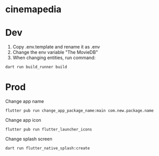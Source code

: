 # cinemapedia

# Dev

1. Copy .env.template and rename it as .env
2. Change the env variable "The MovieDB"
3. When changing entities, run command:
```
dart run build_runner build
```

# Prod
Change app name
```
flutter pub run change_app_package_name:main com.new.package.name
```

Change app icon
```
flutter pub run flutter_launcher_icons
```

Change splash screen
```
dart run flutter_native_splash:create
```